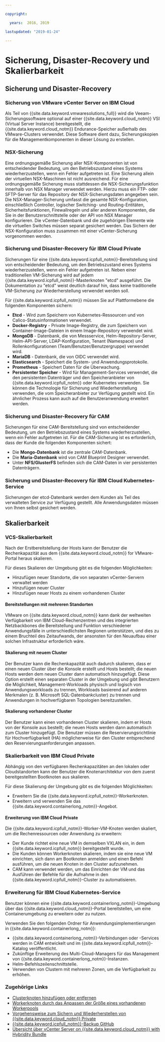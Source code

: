 ```yaml
---

copyright:

  years:  2016, 2019

lastupdated: "2019-01-24"

---
```


# Sicherung, Disaster-Recovery und Skalierbarkeit

## Sicherung und Disaster-Recovery

### Sicherung von VMware vCenter Server on IBM Cloud

Als Teil von {{site.data.keyword.vmwaresolutions_full}} wird die Veeam-Sicherungssoftware optional auf einer {{site.data.keyword.cloud_notm}} VSI (Virtual Server Instance) bereitgestellt, die {{site.data.keyword.cloud_notm}} Endurance-Speicher außerhalb des VMware-Clusters verwendet. Diese Software dient dazu, Sicherungskopien für die Managementkomponenten in dieser Lösung zu erstellen.

### NSX-Sicherung

Eine ordnungsgemäße Sicherung aller NSX-Komponenten ist von entscheidender Bedeutung, um den Betriebszustand eines Systems wiederherzustellen, wenn ein Fehler aufgetreten ist. Eine Sicherung allein der virtuellen NSX-Maschinen ist nicht ausreichend. Für eine ordnungsgemäße Sicherung muss stattdessen die NSX-Sicherungsfunktion innerhalb von NSX Manager verwendet werden. Hierzu muss ein FTP- oder SFTP-Server für das Repository der NSX-Sicherungsdaten angegeben sein.
Die NSX-Manager-Sicherung umfasst die gesamte NSX-Konfiguration, einschließlich Controller, logischer Switching- und Routing-Entitäten, Sicherheitsfunktionen, Firewallregeln und aller anderen Komponenten, die Sie in der Benutzerschnittstelle oder der API von NSX Manager konfigurieren. Die vCenter-Datenbank und die zugehörigen Elemente wie die virtuellen Switches müssen separat gesichert werden. Das Sichern der NSX-Konfiguration muss zusammen mit einer vCenter-Sicherung vorgenommen werden.

### Sicherung und Disaster-Recovery für IBM Cloud Private

Sicherungen für eine {{site.data.keyword.icpfull_notm}}-Bereitstellung sind von entscheidender Bedeutung, um den Betriebszustand eines Systems wiederherzustellen, wenn ein Fehler aufgetreten ist. Neben einer traditionellen VM-Sicherung wird auf jedem {{site.data.keyword.icpfull_notm}}-Masterknoten "etcd" ausgeführt. Die Dokumentation zu "etcd" weist deutlich darauf hin, dass keine traditionelle VM-Sicherung zur Wiederherstellung verwendet werden soll.

Für {{site.data.keyword.icpfull_notm}} müssen Sie auf Plattformebene die folgenden Komponenten sichern:
- **Etcd** - Wird zum Speichern von Kubernetes-Ressourcen und von Calico-Statusinformationen verwendet.
- **Docker-Registry** - Private Image-Registry, die zum Speichern von Container-Image-Dateien in einem Image-Repository verwendet wird.
- **MongoDB** - Datenbank, die von Messservice, Helm-Repository-Server, Helm-API-Server, LDAP-Konfiguration, Tenant (Namespace) und Rollenkonfigurationen (Team/Benutzer/Benutzergruppe) verwendet wird.
- **MariaDB** - Datenbank, die von OIDC verwendet wird.
- **Elasticsearch** - Speichert die System- und Anwendungsprotokolle.
- **Prometheus** - Speichert Daten für die Überwachung.
- **Persistenter Speicher** - Wird für Management-Services verwendet, die den persistenten Datenträger und den Speicheranbieter von {{site.data.keyword.icpfull_notm}} oder Kubernetes verwenden. Sie können die Technologie für Sicherung und Wiederherstellung verwenden, die vom Speicheranbieter zur Verfügung gestellt wird. Ein ähnlicher Prozess kann auch auf die Benutzeranwendung erweitert werden.

### Sicherung und Disaster-Recovery für CAM

Sicherungen für eine CAM-Bereitstellung sind von entscheidender Bedeutung, um den Betriebszustand eines Systems wiederherzustellen, wenn ein Fehler aufgetreten ist. Für die CAM-Sicherung ist es erforderlich, dass der Kunde die folgenden Komponenten sichert:
- Die **Mongo-Datenbank** ist die zentrale CAM-Datenbank.
- Die **Maria-Datenbank** wird von CAM Blueprint Designer verwendet.
- Unter **NFS/GlusterFS** befinden sich die CAM-Daten in vier persistenten Datenträgern.

### Sicherung und Disaster-Recovery für IBM Cloud Kubernetes-Service

Sicherungen der etcd-Datenbank werden dem Kunden als Teil des verwalteten Service zur Verfügung gestellt. Alle Anwendungsdaten müssen von Ihnen selbst gesichert werden.

## Skalierbarkeit

### VCS-Skalierbarkeit

Nach der Erstbereitstellung der Hosts kann der Benutzer die Rechenkapazität aus dem {{site.data.keyword.cloud_notm}} for VMware-Portal heraus skalieren.

Für dieses Skalieren der Umgebung gibt es die folgenden Möglichkeiten:
- Hinzufügen neuer Standorte, die von separaten vCenter-Servern verwaltet werden
- Hinzufügen neuer Cluster
- Hinzufügen neuer Hosts zu einem vorhandenen Cluster

#### Bereitstellungen mit mehreren Standorten

VMware on {{site.data.keyword.cloud_notm}} kann dank der weltweiten Verfügbarkeit von IBM Cloud-Rechenzentren und des integrierten Netzbackbones die Bereitstellung und Funktion verschiedener Anwendungsfälle in unterschiedlichsten Regionen unterstützen, und dies zu einem Bruchteil des Zeitaufwands, der ansonsten für den Neuaufbau einer solchen Infrastruktur erforderlich wäre.

#### Skalierung mit neuem Cluster

Der Benutzer kann die Rechenkapazität auch dadurch skalieren, dass er einen neuen Cluster über die Konsole erstellt und Hosts bestellt; die neuen Hosts werden dem neuen Cluster dann automatisch hinzugefügt. Diese Option erstellt einen separaten Cluster in der Umgebung und gibt Benutzern die Möglichkeit, Management-Workloads physisch und logisch von Anwendungsworkloads zu trennen, Workloads basierend auf anderen Merkmalen (z. B. Microsoft SQL-Datenbankcluster) zu trennen und Anwendungen in hochverfügbaren Topologien bereitzustellen.

#### Skalierung vorhandener Cluster

Der Benutzer kann einen vorhandenen Cluster skalieren, indem er Hosts von der Konsole aus bestellt; die neuen Hosts werden dann automatisch zum Cluster hinzugefügt. Die Benutzer müssen die Reservierungsrichtlinie für Hochverfügbarkeit (HA) möglicherweise für den Cluster entsprechend den Reservierungsanforderungen anpassen.

### Skalierbarkeit von IBM Cloud Private

Abhängig von den verfügbaren Rechenkapazitäten an den lokalen oder Cloudstandorten kann der Benutzer die Knotenarchitektur von dem zuerst bereitgestellten Bootknoten aus skalieren.

Für diese Skalierung der Umgebung gibt es die folgenden Möglichkeiten:
- Erweitern Sie die {{site.data.keyword.icpfull_notm}}-Workerknoten.
- Erweitern und verwenden Sie das {{site.data.keyword.containerlong_notm}}-Angebot.

#### Erweiterung von IBM Cloud Private

Die {{site.data.keyword.icpfull_notm}}-Worker-VM-Knoten werden skaliert, um die Rechenressourcen oder Anwendung zu erweitern:
- Der Kunde richtet eine neue VM in demselben VXLAN ein, in dem {{site.data.keyword.icpfull_notm}} bereitgestellt wurde.
- Die Kunden können Workerknoten skalieren, indem sie eine neue VM einrichten, sich dann am Bootknoten anmelden und einen Befehl ausführen, um die neuen Knoten in den Cluster aufzunehmen.
- CAM kann verwendet werden, um das Einrichten der VM und das Ausführen der Befehle für die Aufnahme in den {{site.data.keyword.icpfull_notm}}-Cluster zu automatisieren.

###  Erweiterung für IBM Cloud Kubernetes-Service

Benutzer können eine {{site.data.keyword.containerlong_notm}}-Umgebung über das {{site.data.keyword.cloud_notm}}-Portal bereitstellen, um eine Containerumgebung zu erweitern oder zu nutzen.

Verwenden Sie den folgenden Ordner für Anwendungsimplementierungen in {{site.data.keyword.containerlong_notm}}:
- {{site.data.keyword.containerlong_notm}}-Verbindungen oder -Services werden in CAM entwickelt und im {{site.data.keyword.icpfull_notm}}-Katalog veröffentlicht.
- Zukünftige Erweiterung des Multi-Cloud-Managers für das Management von {{site.data.keyword.containerlong_notm}}-Instanzen.
- Helm-Befehlszeilenschnittstelle.
- Verwenden von Clustern mit mehreren Zonen, um die Verfügbarkeit zu erhöhen.

### Zugehörige Links

* [Clusterknoten hinzufügen oder entfernen](https://www.ibm.com/support/knowledgecenter/en/SSBS6K_2.1.0.3/installing/modify_cluster.html)
* [Workerknoten durch das Anpassen der Größe eines vorhandenen Workerpools](/docs/containers/cs_clusters.html)
* [Vorgehensweise zum Sichern und Wiederherstellen von {{site.data.keyword.cloud_notm}} Private](https://medium.com/ibm-cloud/how-to-backup-and-restore-ibm-cloud-private-part-1-b6300dc1d7d8)
* [{{site.data.keyword.icpfull_notm}}-Backup GitHub](https://github.com/ibm-cloud-architecture/icp-backup/)
* [Übersicht über vCenter Server on {{site.data.keyword.cloud_notm}} with Hybridity Bundle](/docs/services/vmwaresolutions/archiref/vcs/vcs-hybridity-intro.html)
